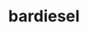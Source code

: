 ---
title: bardiesel
github: https://github.com/bardiesel
mode: dark
transition: 3s
archetype:
- Little Bit of Everything
- Dynamic
- Cool Banner
---